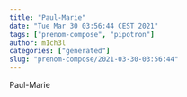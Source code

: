 ```yaml
---
title: "Paul-Marie"
date: "Tue Mar 30 03:56:44 CEST 2021"
tags: ["prenom-compose", "pipotron"]
author: m1ch3l
categories: ["generated"]
slug: "prenom-compose/2021-03-30-03:56:44"
---
```


Paul-Marie
